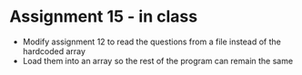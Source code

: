# Assignment 15 - in class
* Modify assignment 12 to read the questions from a file instead of the hardcoded array
* Load them into an array so the rest of the program can remain the same
